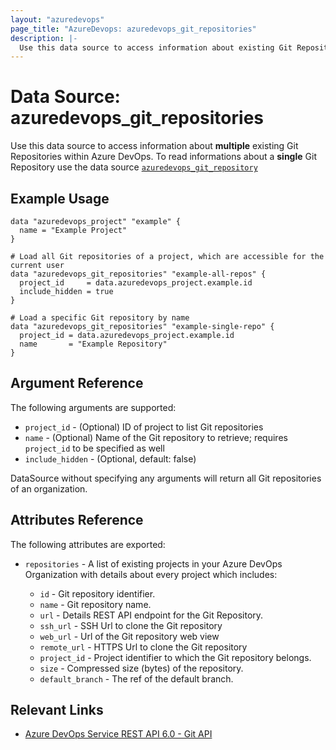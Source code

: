 ```yaml
---
layout: "azuredevops"
page_title: "AzureDevops: azuredevops_git_repositories"
description: |-
  Use this data source to access information about existing Git Repositories within Azure DevOps.
---
```


# Data Source: azuredevops_git_repositories

Use this data source to access information about **multiple** existing Git Repositories within Azure DevOps.
To read informations about a **single** Git Repository use the data source [`azuredevops_git_repository`](data_git_repository.html)

## Example Usage

```hcl
data "azuredevops_project" "example" {
  name = "Example Project"
}

# Load all Git repositories of a project, which are accessible for the current user
data "azuredevops_git_repositories" "example-all-repos" {
  project_id     = data.azuredevops_project.example.id
  include_hidden = true
}

# Load a specific Git repository by name
data "azuredevops_git_repositories" "example-single-repo" {
  project_id = data.azuredevops_project.example.id
  name       = "Example Repository"
}
```

## Argument Reference

The following arguments are supported:

- `project_id` - (Optional) ID of project to list Git repositories
- `name` - (Optional) Name of the Git repository to retrieve; requires `project_id` to be specified as well
- `include_hidden` - (Optional, default: false)

DataSource without specifying any arguments will return all Git repositories of an organization.

## Attributes Reference

The following attributes are exported:

- `repositories` - A list of existing projects in your Azure DevOps Organization with details about every project which includes:

  - `id` - Git repository identifier.
  - `name` - Git repository name.
  - `url` - Details REST API endpoint for the Git Repository.
  - `ssh_url` - SSH Url to clone the Git repository
  - `web_url` - Url of the Git repository web view
  - `remote_url` - HTTPS Url to clone the Git repository
  - `project_id` - Project identifier to which the Git repository belongs.
  - `size` - Compressed size (bytes) of the repository.
  - `default_branch` - The ref of the default branch.

## Relevant Links

- [Azure DevOps Service REST API 6.0 - Git API](https://docs.microsoft.com/en-us/rest/api/azure/devops/git/?view=azure-devops-rest-6.0)

